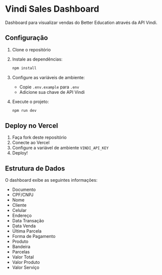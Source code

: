 # Vindi Sales Dashboard

Dashboard para visualizar vendas do Better Education através da API Vindi.

## Configuração

1. Clone o repositório
2. Instale as dependências:
   ```bash
   npm install
   ```

3. Configure as variáveis de ambiente:
   - Copie `.env.example` para `.env`
   - Adicione sua chave de API Vindi

4. Execute o projeto:
   ```bash
   npm run dev
   ```

## Deploy no Vercel

1. Faça fork deste repositório
2. Conecte ao Vercel
3. Configure a variável de ambiente `VINDI_API_KEY`
4. Deploy!

## Estrutura de Dados

O dashboard exibe as seguintes informações:
- Documento
- CPF/CNPJ
- Nome
- Cliente
- Celular
- Endereço
- Data Transação
- Data Venda
- Última Parcela
- Forma de Pagamento
- Produto
- Bandeira
- Parcelas
- Valor Total
- Valor Produto
- Valor Serviço